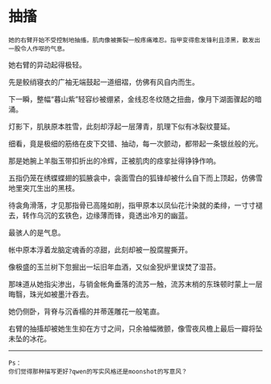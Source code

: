 # 抽搐


    她的右臂开始不受控制地抽搐，肌肉像被撕裂一般疼痛难忍。指甲变得愈发锋利且漆黑，散发出一股令人作呕的气息。
 

她右臂的异动起得极轻。

先是鲛绡寝衣的广袖无端鼓起一道细褶，仿佛有风自内而生。

下一瞬，整幅“暮山紫”轻容纱被绷紧，金线忍冬纹随之扭曲，像月下湖面骤起的暗涌。  

灯影下，肌肤原本胜雪，此刻却浮起一层薄青，肌理下似有冰裂纹蔓延。

细看，竟是极细的筋络在皮下交错、抽动，每一次颤动，都带起一条银丝般的光。

那是她腕上羊脂玉带扣折出的冷辉，正被肌肉的痉挛扯得铮铮作响。  

五指仍笼在绣蝶蝶翅的狐腋衾中，衾面雪白的狐锋却被什么自下而上顶起，仿佛雪地里突兀生出的黑枝。

待衾角滑落，才见那指骨已高隆如削，指甲原本以凤仙花汁染就的柔绯，一寸寸褪去，转作乌沉的玄铁色，边缘薄而锋，竟透出冷刃的幽蓝。  

最骇人的是气息。

帐中原本浮着龙脑定魂香的凉甜，此刻却被一股腐腥撕开。

像极盛的玉兰树下忽掘出一坛旧年血酒，又似金猊炉里误焚了湿苔。

那味道从她指尖渗出，与销金帐角垂落的流苏一触，流苏末梢的东珠顿时蒙上一层晦翳，珠光如被墨汁吞去。  

她仍侧卧，背脊与沉香榻的并蒂莲雕花一般笔直。

右臂的抽搐却被她生生抑在方寸之间，只余袖幅微颤，像雪夜风檐上最后一瓣将坠未坠的冰花。

---

    Ps：
    你们觉得那种描写更好?qwen的写实风格还是moonshot的写意风？